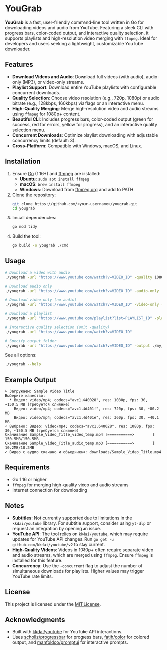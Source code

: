 # YouGrab

**YouGrab** is a fast, user-friendly command-line tool written in Go for downloading videos and audio from YouTube. Featuring a sleek CLI with progress bars, color-coded output, and interactive quality selection, it supports playlists and high-resolution video merging with `ffmpeg`. Ideal for developers and users seeking a lightweight, customizable YouTube downloader.

## Features
- **Download Videos and Audio**: Download full videos (with audio), audio-only (MP3), or video-only streams.
- **Playlist Support**: Download entire YouTube playlists with configurable concurrent downloads.
- **Quality Selection**: Choose video resolution (e.g., 720p, 1080p) or audio bitrate (e.g., 128kbps, 160kbps) via flags or an interactive menu.
- **High-Quality Merging**: Merge high-resolution video and audio streams using `ffmpeg` for 1080p+ content.
- **Beautiful CLI**: Includes progress bars, color-coded output (green for success, red for errors, yellow for progress), and an interactive quality selection menu.
- **Concurrent Downloads**: Optimize playlist downloading with adjustable concurrency limits (default: 3).
- **Cross-Platform**: Compatible with Windows, macOS, and Linux.

## Installation
1. Ensure [Go](https://golang.org/dl/) (1.16+) and [ffmpeg](https://ffmpeg.org/download.html) are installed:
    - **Ubuntu**: `sudo apt install ffmpeg`
    - **macOS**: `brew install ffmpeg`
    - **Windows**: Download from [ffmpeg.org](https://ffmpeg.org/download.html) and add to PATH.
2. Clone the repository:
   ```bash
   git clone https://github.com/<your-username>/yougrab.git
   cd yougrab
   ```
3. Install dependencies:
   ```bash
   go mod tidy
   ```
4. Build the tool:
   ```bash
   go build -o yougrab ./cmd
   ```

## Usage
```bash
# Download a video with audio
./yougrab -url "https://www.youtube.com/watch?v=VIDEO_ID" -quality 1080p

# Download audio only
./yougrab -url "https://www.youtube.com/watch?v=VIDEO_ID" -audio-only

# Download video only (no audio)
./yougrab -url "https://www.youtube.com/watch?v=VIDEO_ID" -video-only -quality 1080p

# Download a playlist
./yougrab -url "https://www.youtube.com/playlist?list=PLAYLIST_ID" -playlist -concurrent 5

# Interactive quality selection (omit -quality)
./yougrab -url "https://www.youtube.com/watch?v=VIDEO_ID"

# Specify output folder
./yougrab -url "https://www.youtube.com/watch?v=VIDEO_ID" -output ./my_downloads
```

See all options:
```bash
./yougrab --help
```

## Example Output
```
➤ Загружаем: Sample Video Title
Выберите качество:
  * Видео: video/mp4; codecs="avc1.640028", res: 1080p, fps: 30, ~150.5 MB (требуется слияние)
    Видео: video/mp4; codecs="avc1.4d401f", res: 720p, fps: 30, ~80.2 MB
    Видео: video/mp4; codecs="avc1.4d401e", res: 360p, fps: 30, ~40.1 MB
✓ Выбрано: Видео: video/mp4; codecs="avc1.640028", res: 1080p, fps: 30, ~150.5 MB (требуется слияние)
Скачивание Sample_Video_Title_video_temp.mp4 [===========>        ] 150.5MB/150.5MB
Скачивание Sample_Video_Title_audio_temp.mp3 [===========>        ] 10.2MB/10.2MB
✓ Видео с аудио скачано и объединено: downloads/Sample_Video_Title.mp4
```

## Requirements
- Go 1.16 or higher
- `ffmpeg` for merging high-quality video and audio streams
- Internet connection for downloading

## Notes
- **Subtitles**: Not currently supported due to limitations in the `kkdai/youtube` library. For subtitle support, consider using `yt-dlp` or request an integration by opening an issue.
- **YouTube API**: The tool relies on `kkdai/youtube`, which may require updates for YouTube API changes. Run `go get -u github.com/kkdai/youtube/v2` to stay current.
- **High-Quality Videos**: Videos in 1080p+ often require separate video and audio streams, which are merged using `ffmpeg`. Ensure `ffmpeg` is installed for this feature.
- **Concurrency**: Use the `-concurrent` flag to adjust the number of simultaneous downloads for playlists. Higher values may trigger YouTube rate limits.

## License
This project is licensed under the [MIT License](LICENSE).

## Acknowledgments
- Built with [kkdai/youtube](https://github.com/kkdai/youtube) for YouTube API interactions.
- Uses [schollz/progressbar](https://github.com/schollz/progressbar) for progress bars, [fatih/color](https://github.com/fatih/color) for colored output, and [manfoldco/promptui](https://github.com/manfoldco/promptui) for interactive prompts.